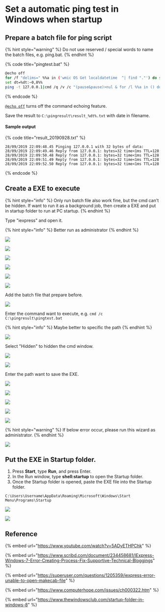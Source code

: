 # Set a automatic ping test in Windows when startup

## Prepare a batch file for ping script

{% hint style="warning" %}
Do not use reserved / special words to name the batch files, e.g. ping.bat.
{% endhint %}

{% code title="pingtest.bat" %}
```bash
@echo off
for /f "delims=" %%a in ('wmic OS Get localdatetime  ^| find "."') do set dt=%%a
set dt=%dt:~0,8%%
ping -t 127.0.0.1|cmd /q /v /c "(pause&pause)>nul & for /l %%a in () do (set /p "data=" && echo(!date! !time! !data!)&ping -n 2 127.0.0.1>nul" >> C:\pingresult\result_%dt%.txt
```
{% endcode %}

[`@echo off`](https://docs.microsoft.com/en-us/windows-server/administration/windows-commands/echo) turns off the command echoing feature.

Save the result to `C:\pingresult\result_%dt%.txt` with date in filename.

#### Sample output

{% code title="result\_20190928.txt" %}
```text
28/09/2019 22:09:48.45 Pinging 127.0.0.1 with 32 bytes of data:
28/09/2019 22:09:49.46 Reply from 127.0.0.1: bytes=32 time<1ms TTL=128
28/09/2019 22:09:50.48 Reply from 127.0.0.1: bytes=32 time<1ms TTL=128
28/09/2019 22:09:51.49 Reply from 127.0.0.1: bytes=32 time<1ms TTL=128
28/09/2019 22:09:52.50 Reply from 127.0.0.1: bytes=32 time<1ms TTL=128
```
{% endcode %}

## Create a EXE to execute 

{% hint style="info" %}
Only run batch file also work fine, but the cmd can't be hidden. If want to run it as a background job, then create a EXE and put in startup folder to run at PC startup.
{% endhint %}

Type "iexpress" and open it.

{% hint style="info" %}
Better run as administrator
{% endhint %}

![](../../.gitbook/assets/image%20%2837%29.png)



![](../../.gitbook/assets/image%20%2865%29.png)



![](../../.gitbook/assets/image%20%2884%29.png)



![](../../.gitbook/assets/image%20%2816%29.png)



![](../../.gitbook/assets/image%20%2885%29.png)



![](../../.gitbook/assets/image%20%2839%29.png)

Add the batch file that prepare before.

![](../../.gitbook/assets/image%20%2811%29.png)

Enter the command want to execute, e.g. `cmd /c C:\pingresult\pingtest.bat`

{% hint style="info" %}
Maybe better to specific the path
{% endhint %}

![](../../.gitbook/assets/image%20%28105%29.png)

Select "Hidden" to hidden the cmd window.

![](../../.gitbook/assets/image%20%2899%29.png)



![](../../.gitbook/assets/image%20%2891%29.png)

Enter the path want to save the EXE.

![](../../.gitbook/assets/image%20%2847%29.png)



![](../../.gitbook/assets/image%20%28107%29.png)



![](../../.gitbook/assets/image%20%2864%29.png)



![](../../.gitbook/assets/image%20%2845%29.png)



![](../../.gitbook/assets/image.png)

{% hint style="warning" %}
If below error occur, please run this wizard as administrator.
{% endhint %}

![](../../.gitbook/assets/image%20%2848%29.png)

## Put the EXE in Startup folder.

1. Press **Start**, type **Run**, and press Enter.
2. In the Run window, type **shell:startup** to open the Startup folder.
3. Once the Startup folder is opened, paste the EXE file into the Startup folder.

```text
C:\Users\Username\AppData\Roaming\Microsoft\Windows\Start Menu\Programs\Startup
```

![](../../.gitbook/assets/image%20%2850%29.png)

![](../../.gitbook/assets/image%20%2820%29.png)



## Reference

{% embed url="https://www.youtube.com/watch?v=5ADyETHPChk" %}

{% embed url="https://www.scribd.com/document/234458681/IExpress-Windows-7-Error-Creating-Process-Fix-Supportive-Technical-Bloggings" %}

{% embed url="https://superuser.com/questions/1205359/iexpress-error-unable-to-open-makecab-file" %}

{% embed url="https://www.computerhope.com/issues/ch000322.htm" %}

{% embed url="https://www.thewindowsclub.com/startup-folder-in-windows-8" %}





